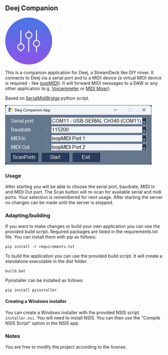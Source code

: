 ## Deej Companion

<img src="img/logo.svg" alt="drawing" width="150"/><br/>


This is a companion application for Deej, a StreamDeck like DIY mixer. 
It connects to Deej via a serial port and to a MIDI device (a virtual MIDI device is required - like [loopMIDI](https://www.tobias-erichsen.de/software/loopmidi.html)). 
It will forward MIDI messages to a DAW or any other application (e.g. [Voicemmeter](https://vb-audio.com/Voicemeeter/potato.htm) or [MIDI Mixer](https://www.midi-mixer.com/)).

Based on [SerialMidiBridge](https://github.com/chava100f/SerialMidiBridge) python script.

![Screnshot](img/image.png)

### Usage

After starting you will be able to choose the serial port, baudrate, MIDI In and MIDI Out port. The Scan button will re-scan for available serial and midi ports. Your selection is remembered for next usage. After starting the server no changes can be made until the server is stopped.


### Adapting/building

If you want to make changes or build your own application you can use the provided build script. Required packages are listed in the requirements.txt file. You can install them with pip as follows:

```
pip install -r requirements.txt
```

To build the application you can use the provided build script. It will create a standalone executable in the dist folder.

```
build.bat
```

Pyinstaller can be installed as follows:

```
pip install pyinstaller
```

#### Creating a Windows installer

You can create a Windows installer with the provided NSIS script `installer.nsi`. You will need to install NSIS. You can then use the "Compile NSIS Script" option in the NSIS app. 

### Notes

You are free to modify the project according to the license.
